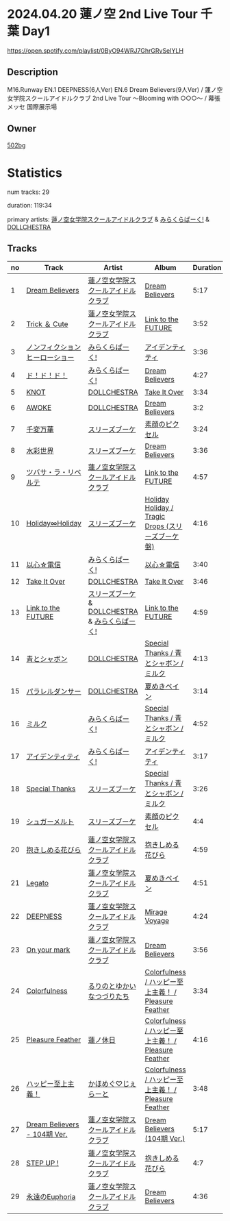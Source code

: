# 2024.04.20 蓮ノ空 2nd Live Tour 千葉 Day1
https://open.spotify.com/playlist/0ByO94WRJ7GhrGRvSeIYLH

## Description
M16.Runway EN.1 DEEPNESS(6人Ver) EN.6 Dream Believers(9人Ver) &#x2F; 蓮ノ空女学院スクールアイドルクラブ 2nd Live Tour 〜Blooming with ○○○〜 &#x2F; 幕張メッセ 国際展示場

## Owner
[502bg](https://open.spotify.com/user/4woroafc3tx648l7zc8quofbf)

# Statistics
num tracks: 29

duration: 119:34

primary artists: [蓮ノ空女学院スクールアイドルクラブ](https://open.spotify.com/artist/1bY7QMGccPmba1f1frZ8Xb) & [みらくらぱーく!](https://open.spotify.com/artist/3he8Hc0WxcVbpLzFpRsnO4) & [DOLLCHESTRA](https://open.spotify.com/artist/6M4HRvHCFBOWlPW3Tn2Oqh)

## Tracks
| no | Track | Artist | Album | Duration | Popularity |
| -- | ----- | ------ | ----- | -------- | ---------- |
| 1 | [Dream Believers](https://open.spotify.com/track/61KNN1WWCUEFFH5h59qd9q) | [蓮ノ空女学院スクールアイドルクラブ](https://open.spotify.com/artist/1bY7QMGccPmba1f1frZ8Xb) | [Dream Believers](https://open.spotify.com/album/1SLUZBM04XJrH3y9b8mfPZ) | 5:17 | 6 |
| 2 | [Trick ＆ Cute](https://open.spotify.com/track/1QYth6nKJPHnF34aZpSxWC) | [蓮ノ空女学院スクールアイドルクラブ](https://open.spotify.com/artist/1bY7QMGccPmba1f1frZ8Xb) | [Link to the FUTURE](https://open.spotify.com/album/7eoVHI0HBN6UzeCDKer2rf) | 3:52 | 3 |
| 3 | [ノンフィクションヒーローショー](https://open.spotify.com/track/67S3K2vrk6PGhAjx0EhhsY) | [みらくらぱーく!](https://open.spotify.com/artist/3he8Hc0WxcVbpLzFpRsnO4) | [アイデンティティ](https://open.spotify.com/album/0A2mfW5i2Eg9bsLhCb8AJ1) | 3:36 | 3 |
| 4 | [ド！ド！ド！](https://open.spotify.com/track/7drRBmRxfO56CTK1UjOfUo) | [みらくらぱーく!](https://open.spotify.com/artist/3he8Hc0WxcVbpLzFpRsnO4) | [Dream Believers](https://open.spotify.com/album/1SLUZBM04XJrH3y9b8mfPZ) | 4:27 | 7 |
| 5 | [KNOT](https://open.spotify.com/track/18NsII5UFYyOAwvLLDAYr5) | [DOLLCHESTRA](https://open.spotify.com/artist/6M4HRvHCFBOWlPW3Tn2Oqh) | [Take It Over](https://open.spotify.com/album/5imvavCbQ1ZA4nWVAF48YN) | 3:34 | 4 |
| 6 | [AWOKE](https://open.spotify.com/track/1Spe8gvGG2KJlWlKc7z8wP) | [DOLLCHESTRA](https://open.spotify.com/artist/6M4HRvHCFBOWlPW3Tn2Oqh) | [Dream Believers](https://open.spotify.com/album/1SLUZBM04XJrH3y9b8mfPZ) | 3:2 | 5 |
| 7 | [千変万華](https://open.spotify.com/track/3m9pAhrzvx51VzSAN08n4R) | [スリーズブーケ](https://open.spotify.com/artist/6L7wKf6aQv6A3OpiuMITqM) | [素顔のピクセル](https://open.spotify.com/album/6sRuvw1SOzDxG0XATDaIkt) | 3:24 | 3 |
| 8 | [水彩世界](https://open.spotify.com/track/1ZTCKDuj8qf6ItRQC3MLxr) | [スリーズブーケ](https://open.spotify.com/artist/6L7wKf6aQv6A3OpiuMITqM) | [Dream Believers](https://open.spotify.com/album/1SLUZBM04XJrH3y9b8mfPZ) | 3:36 | 6 |
| 9 | [ツバサ・ラ・リベルテ](https://open.spotify.com/track/7b5kWMEMAlCHJrcnOrTKd2) | [蓮ノ空女学院スクールアイドルクラブ](https://open.spotify.com/artist/1bY7QMGccPmba1f1frZ8Xb) | [Link to the FUTURE](https://open.spotify.com/album/7eoVHI0HBN6UzeCDKer2rf) | 4:57 | 3 |
| 10 | [Holiday∞Holiday](https://open.spotify.com/track/56hreyBUabzSo4T4k3vrHe) | [スリーズブーケ](https://open.spotify.com/artist/1mrTF6CiKue6LW1F1AHjvD) | [Holiday Holiday / Tragic Drops (スリーズブーケ盤)](https://open.spotify.com/album/1phGekvPpXpfT0Gafbg0bv) | 4:16 | 11 |
| 11 | [以心☆電信](https://open.spotify.com/track/5ueyK4CYcMQ1KdhZAMAsLj) | [みらくらぱーく!](https://open.spotify.com/artist/3he8Hc0WxcVbpLzFpRsnO4) | [以心☆電信](https://open.spotify.com/album/7qy2t3uQSFAVwuUAa4BedI) | 3:40 | 3 |
| 12 | [Take It Over](https://open.spotify.com/track/6WQEUpGq9j5ztpCXJ3LWZo) | [DOLLCHESTRA](https://open.spotify.com/artist/6M4HRvHCFBOWlPW3Tn2Oqh) | [Take It Over](https://open.spotify.com/album/5imvavCbQ1ZA4nWVAF48YN) | 3:46 | 3 |
| 13 | [Link to the FUTURE](https://open.spotify.com/track/7ydberivcyRW16Ao6Ss7La) | [スリーズブーケ](https://open.spotify.com/artist/6L7wKf6aQv6A3OpiuMITqM) & [DOLLCHESTRA](https://open.spotify.com/artist/6M4HRvHCFBOWlPW3Tn2Oqh) & [みらくらぱーく!](https://open.spotify.com/artist/3he8Hc0WxcVbpLzFpRsnO4) | [Link to the FUTURE](https://open.spotify.com/album/7eoVHI0HBN6UzeCDKer2rf) | 4:59 | 4 |
| 14 | [青とシャボン](https://open.spotify.com/track/5mwfnFY0b4SWerkHq339mq) | [DOLLCHESTRA](https://open.spotify.com/artist/6M4HRvHCFBOWlPW3Tn2Oqh) | [Special Thanks / 青とシャボン / ミルク](https://open.spotify.com/album/5WNsLquCW0KkCRgsrTzOXI) | 4:13 | 2 |
| 15 | [パラレルダンサー](https://open.spotify.com/track/2Pgm7uAhOGyVpSY3XrIKAU) | [DOLLCHESTRA](https://open.spotify.com/artist/6M4HRvHCFBOWlPW3Tn2Oqh) | [夏めきペイン](https://open.spotify.com/album/3AzT04ZzFHuzH1PqDNo5dU) | 3:14 | 4 |
| 16 | [ミルク](https://open.spotify.com/track/60G03AriuPqjd6rSE064P6) | [みらくらぱーく!](https://open.spotify.com/artist/3he8Hc0WxcVbpLzFpRsnO4) | [Special Thanks / 青とシャボン / ミルク](https://open.spotify.com/album/5WNsLquCW0KkCRgsrTzOXI) | 4:52 | 2 |
| 17 | [アイデンティティ](https://open.spotify.com/track/3iPHOzYJKrns803nikFHpV) | [みらくらぱーく!](https://open.spotify.com/artist/3he8Hc0WxcVbpLzFpRsnO4) | [アイデンティティ](https://open.spotify.com/album/0A2mfW5i2Eg9bsLhCb8AJ1) | 3:17 | 4 |
| 18 | [Special Thanks](https://open.spotify.com/track/2iOAgKKzmgfWVcb29KtRQi) | [スリーズブーケ](https://open.spotify.com/artist/6L7wKf6aQv6A3OpiuMITqM) | [Special Thanks / 青とシャボン / ミルク](https://open.spotify.com/album/5WNsLquCW0KkCRgsrTzOXI) | 3:26 | 3 |
| 19 | [シュガーメルト](https://open.spotify.com/track/3JzDmpHnhJdwnLMd2bfAPD) | [スリーズブーケ](https://open.spotify.com/artist/6L7wKf6aQv6A3OpiuMITqM) | [素顔のピクセル](https://open.spotify.com/album/6sRuvw1SOzDxG0XATDaIkt) | 4:4 | 3 |
| 20 | [抱きしめる花びら](https://open.spotify.com/track/6G2wErX82coTl2AnxxMSS7) | [蓮ノ空女学院スクールアイドルクラブ](https://open.spotify.com/artist/1bY7QMGccPmba1f1frZ8Xb) | [抱きしめる花びら](https://open.spotify.com/album/3WUB8ST2KBEFjSOdBYE8pK) | 4:59 | 2 |
| 21 | [Legato](https://open.spotify.com/track/1mmlaowthCxBvB3Lwt1EoB) | [蓮ノ空女学院スクールアイドルクラブ](https://open.spotify.com/artist/1bY7QMGccPmba1f1frZ8Xb) | [夏めきペイン](https://open.spotify.com/album/3AzT04ZzFHuzH1PqDNo5dU) | 4:51 | 3 |
| 22 | [DEEPNESS](https://open.spotify.com/track/1Yt6acUiarfV1HjLlF3zz0) | [蓮ノ空女学院スクールアイドルクラブ](https://open.spotify.com/artist/6NmJoxOriKedeYcurRXjKS) | [Mirage Voyage](https://open.spotify.com/album/1PlAeoYTrMYrweEdjewdwT) | 4:24 | 1 |
| 23 | [On your mark](https://open.spotify.com/track/5aWKHY8SI52dN1xKApx7RD) | [蓮ノ空女学院スクールアイドルクラブ](https://open.spotify.com/artist/1bY7QMGccPmba1f1frZ8Xb) | [Dream Believers](https://open.spotify.com/album/1SLUZBM04XJrH3y9b8mfPZ) | 3:56 | 8 |
| 24 | [Colorfulness](https://open.spotify.com/track/5JpnZSlyQdieFmG0DxK4ph) | [るりのとゆかいなつづりたち](https://open.spotify.com/artist/6p7hDshfZUv61w2R6cvXTN) | [Colorfulness / ハッピー至上主義！ / Pleasure Feather](https://open.spotify.com/album/1QJmyBlrNxny3Tsu2raAWY) | 3:34 | 1 |
| 25 | [Pleasure Feather](https://open.spotify.com/track/5xRJXvSPCa03gWSmPJPViN) | [蓮ノ休日](https://open.spotify.com/artist/2HcVhceK0VTU7A6TGijFFe) | [Colorfulness / ハッピー至上主義！ / Pleasure Feather](https://open.spotify.com/album/1QJmyBlrNxny3Tsu2raAWY) | 4:16 | 2 |
| 26 | [ハッピー至上主義！](https://open.spotify.com/track/1yqpRlD8OLmQkYk7SS9Ic3) | [かほめぐ♡じぇらーと](https://open.spotify.com/artist/32cDWjJcbkr9PsrlaS5Vkt) | [Colorfulness / ハッピー至上主義！ / Pleasure Feather](https://open.spotify.com/album/1QJmyBlrNxny3Tsu2raAWY) | 3:48 | 3 |
| 27 | [Dream Believers - 104期 Ver.](https://open.spotify.com/track/2Eqagz4V4WQjoJ7ymOWA07) | [蓮ノ空女学院スクールアイドルクラブ](https://open.spotify.com/artist/1bY7QMGccPmba1f1frZ8Xb) | [Dream Believers (104期 Ver.)](https://open.spotify.com/album/3dMHV6SE7aFr0l7Dd7UiLS) | 5:17 | 3 |
| 28 | [STEP UP !](https://open.spotify.com/track/0CC67baprdLQVTiSUIoQdI) | [蓮ノ空女学院スクールアイドルクラブ](https://open.spotify.com/artist/1bY7QMGccPmba1f1frZ8Xb) | [抱きしめる花びら](https://open.spotify.com/album/3WUB8ST2KBEFjSOdBYE8pK) | 4:7 | 2 |
| 29 | [永遠のEuphoria](https://open.spotify.com/track/6ImIP53PHXFcpYJJxmU9rx) | [蓮ノ空女学院スクールアイドルクラブ](https://open.spotify.com/artist/1bY7QMGccPmba1f1frZ8Xb) | [Dream Believers](https://open.spotify.com/album/1SLUZBM04XJrH3y9b8mfPZ) | 4:36 | 4 |
        
